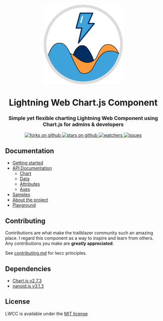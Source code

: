 <div align="center">
	<img src="assets/images/lwcc_logo.png" width="256">
	<h1>Lightning Web Chart.js Component</h1>
</div>
	
<div align="center">
	<h3>Simple yet flexible charting Lightning Web Component using Chart.js for admins & developers</h3>
	<a href="https://github.com/SalesforceLabs/LightningWebChartJS/network/members">
    		<img alt="forks on github"
		src="https://img.shields.io/github/forks/SalesforceLabs/LightningWebChartJS?style=flat-square&logoColor=blue">
  	</a>
  	<a href="https://github.com/SalesforceLabs/LightningWebChartJS/stargazers">
    		<img alt="stars on github"
		src="https://img.shields.io/github/stars/SalesforceLabs/LightningWebChartJS?style=flat-square">
  	</a>
  	<a href="https://github.com/SalesforceLabs/LightningWebChartJS/watchers">
    		<img alt="watchers"
		src="https://img.shields.io/github/watchers/SalesforceLabs/LightningWebChartJS?style=flat-square">
  	</a>
  	<a href="https://github.com/SalesforceLabs/LightningWebChartJS/issues">
    		<img alt="issues"
		src="https://img.shields.io/github/issues-raw/SalesforceLabs/LightningWebChartJS?style=flat-square">
  	</a>
</div>

## Documentation

- [Getting started](https://salesforcelabs.github.io/LightningWebChartJS/)
- [API Documentation](https://salesforcelabs.github.io/LightningWebChartJS/docs/api.html)
  - [Chart](https://salesforcelabs.github.io/LightningWebChartJS/docs/api/chart.html)
  - [Data](https://salesforcelabs.github.io/LightningWebChartJS/docs/api/dataset/data.html)
  - [Attributes](https://salesforcelabs.github.io/LightningWebChartJS/docs/api/attributes.html)
  - [Axes](https://salesforcelabs.github.io/LightningWebChartJS/docs/api/axes.html)
- [Samples](https://salesforcelabs.github.io/LightningWebChartJS/docs/general/samples.html)
- [About the project](https://salesforcelabs.github.io/LightningWebChartJS/docs/general/about.html)
- [Playground](https://salesforcelabs.github.io/LightningWebChartJS/docs/general/playground.html)

## Contributing

Contributions are what make the trailblazer community such an amazing place. I regard this component as a way to inspire and learn from others. Any contributions you make are **greatly appreciated**.

See [contributing.md](/CONTRIBUTING.md) for lwcc principles.

## Dependencies

- [Chart.js v2.7.3](https://www.chartjs.org/)
- [nanoid.js v3.1.3](https://github.com/ai/nanoid)

## License

LWCC is available under the [MIT license](LICENSE.md)

